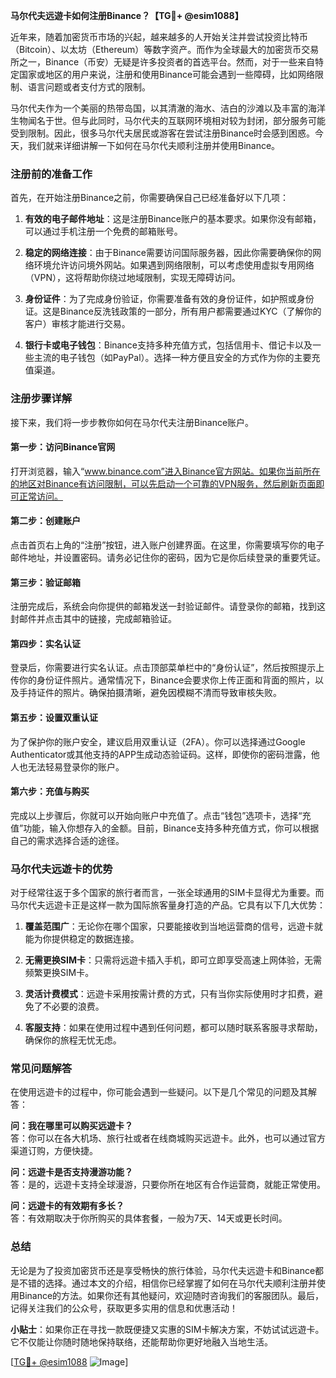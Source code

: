 **马尔代夫远遊卡如何注册Binance？【TG💪+ @esim1088】**

近年来，随着加密货币市场的兴起，越来越多的人开始关注并尝试投资比特币（Bitcoin）、以太坊（Ethereum）等数字资产。而作为全球最大的加密货币交易所之一，Binance（币安）无疑是许多投资者的首选平台。然而，对于一些来自特定国家或地区的用户来说，注册和使用Binance可能会遇到一些障碍，比如网络限制、语言问题或者支付方式的限制。

马尔代夫作为一个美丽的热带岛国，以其清澈的海水、洁白的沙滩以及丰富的海洋生物闻名于世。但与此同时，马尔代夫的互联网环境相对较为封闭，部分服务可能受到限制。因此，很多马尔代夫居民或游客在尝试注册Binance时会感到困惑。今天，我们就来详细讲解一下如何在马尔代夫顺利注册并使用Binance。

### 注册前的准备工作

首先，在开始注册Binance之前，你需要确保自己已经准备好以下几项：

1. **有效的电子邮件地址**：这是注册Binance账户的基本要求。如果你没有邮箱，可以通过手机注册一个免费的邮箱账号。
   
2. **稳定的网络连接**：由于Binance需要访问国际服务器，因此你需要确保你的网络环境允许访问境外网站。如果遇到网络限制，可以考虑使用虚拟专用网络（VPN），这将帮助你绕过地域限制，实现无障碍访问。

3. **身份证件**：为了完成身份验证，你需要准备有效的身份证件，如护照或身份证。这是Binance反洗钱政策的一部分，所有用户都需要通过KYC（了解你的客户）审核才能进行交易。

4. **银行卡或电子钱包**：Binance支持多种充值方式，包括信用卡、借记卡以及一些主流的电子钱包（如PayPal）。选择一种方便且安全的方式作为你的主要充值渠道。

### 注册步骤详解

接下来，我们将一步步教你如何在马尔代夫注册Binance账户。

#### 第一步：访问Binance官网

打开浏览器，输入“www.binance.com”进入Binance官方网站。如果你当前所在的地区对Binance有访问限制，可以先启动一个可靠的VPN服务，然后刷新页面即可正常访问。

#### 第二步：创建账户

点击首页右上角的“注册”按钮，进入账户创建界面。在这里，你需要填写你的电子邮件地址，并设置密码。请务必记住你的密码，因为它是你后续登录的重要凭证。

#### 第三步：验证邮箱

注册完成后，系统会向你提供的邮箱发送一封验证邮件。请登录你的邮箱，找到这封邮件并点击其中的链接，完成邮箱验证。

#### 第四步：实名认证

登录后，你需要进行实名认证。点击顶部菜单栏中的“身份认证”，然后按照提示上传你的身份证件照片。通常情况下，Binance会要求你上传正面和背面的照片，以及手持证件的照片。确保拍摄清晰，避免因模糊不清而导致审核失败。

#### 第五步：设置双重认证

为了保护你的账户安全，建议启用双重认证（2FA）。你可以选择通过Google Authenticator或其他支持的APP生成动态验证码。这样，即使你的密码泄露，他人也无法轻易登录你的账户。

#### 第六步：充值与购买

完成以上步骤后，你就可以开始向账户中充值了。点击“钱包”选项卡，选择“充值”功能，输入你想存入的金额。目前，Binance支持多种充值方式，你可以根据自己的需求选择合适的途径。

### 马尔代夫远遊卡的优势

对于经常往返于多个国家的旅行者而言，一张全球通用的SIM卡显得尤为重要。而马尔代夫远遊卡正是这样一款为国际旅客量身打造的产品。它具有以下几大优势：

1. **覆盖范围广**：无论你在哪个国家，只要能接收到当地运营商的信号，远遊卡就能为你提供稳定的数据连接。
   
2. **无需更换SIM卡**：只需将远遊卡插入手机，即可立即享受高速上网体验，无需频繁更换SIM卡。
   
3. **灵活计费模式**：远遊卡采用按需计费的方式，只有当你实际使用时才扣费，避免了不必要的浪费。

4. **客服支持**：如果在使用过程中遇到任何问题，都可以随时联系客服寻求帮助，确保你的旅程无忧无虑。

### 常见问题解答

在使用远遊卡的过程中，你可能会遇到一些疑问。以下是几个常见的问题及其解答：

**问：我在哪里可以购买远遊卡？**  
答：你可以在各大机场、旅行社或者在线商城购买远遊卡。此外，也可以通过官方渠道订购，方便快捷。

**问：远遊卡是否支持漫游功能？**  
答：是的，远遊卡支持全球漫游，只要你所在地区有合作运营商，就能正常使用。

**问：远遊卡的有效期有多长？**  
答：有效期取决于你所购买的具体套餐，一般为7天、14天或更长时间。

### 总结

无论是为了投资加密货币还是享受畅快的旅行体验，马尔代夫远遊卡和Binance都是不错的选择。通过本文的介绍，相信你已经掌握了如何在马尔代夫顺利注册并使用Binance的方法。如果你还有其他疑问，欢迎随时咨询我们的客服团队。最后，记得关注我们的公众号，获取更多实用的信息和优惠活动！  

**小贴士**：如果你正在寻找一款既便捷又实惠的SIM卡解决方案，不妨试试远遊卡。它不仅能让你随时随地保持联络，还能帮助你更好地融入当地生活。

[[TG💪+ @esim1088](https://t.me/s/esim1088) ![Image](https://i.postimg.cc/4NQfJmqS/Snipaste-2025-05-13-00-14-12.png)]